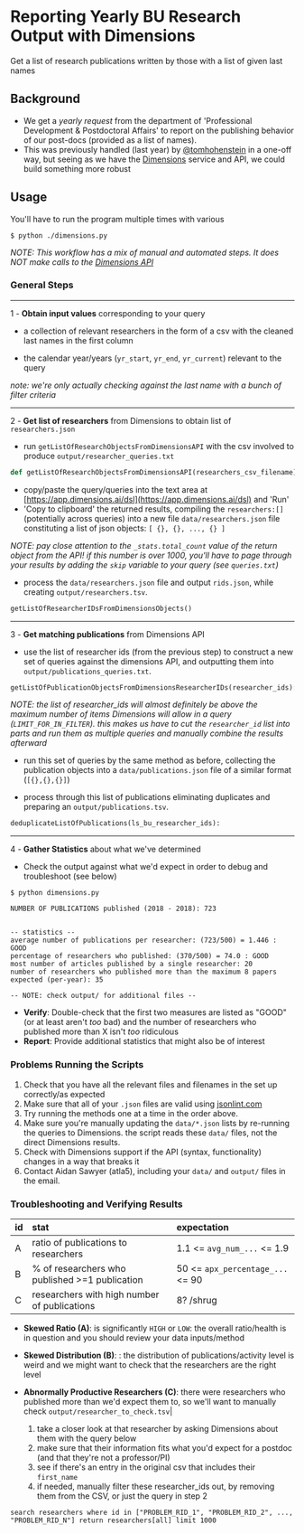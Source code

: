 # Reporting Yearly BU Research Output with Dimensions

Get a list of research publications written by those with a list of given last names

## Background

- We get a _yearly request_ from the department of 'Professional Development & Postdoctoral Affairs'
  to report on the publishing behavior of our post-docs (provided as a list of names).
- This was previously handled (last year) by [@tomhohenstein](https://github.com/tomhohenstein) in a 
  one-off way, but seeing as we have the [Dimensions](dimensions.ai) service and API, we could build 
  something more robust 

## Usage

You'll have to run the program multiple times with various 

```
$ python ./dimensions.py

```

_NOTE: This workflow has a mix of manual and automated steps. It does NOT make calls to the [Dimensions API](https://app.dimensions.ai/dsl)_

### General Steps

--- 
1 - **Obtain input values** corresponding to your query 

- a collection of relevant researchers in the form of a csv with the cleaned last names in the first column

- the calendar year/years (`yr_start`, `yr_end`, `yr_current`) relevant to the query


_note: we're only actually checking against the last name with a bunch of filter criteria_

---
2 - **Get list of researchers** from Dimensions to obtain list of `researchers.json`

- run `getListOfResearchObjectsFromDimensionsAPI` with the csv involved to produce `output/researcher_queries.txt`
```python
def getListOfResearchObjectsFromDimensionsAPI(researchers_csv_filename):
```

- copy/paste the query/queries into the text area at [https://app.dimensions.ai/dsl](https://app.dimensions.ai/dsl) and 'Run'
- 'Copy to clipboard' the returned results, compiling the `researchers:[]` (potentially across queries) into a new file
  `data/researchers.json` file constituting a list of json objects: `[ {}, {}, ..., {} ]`
 
_NOTE: pay close attention to the `_stats.total_count` value of the return object from the API! if this number is over 1000,
  you'll have to page through your results by adding the `skip` variable to your query (see `queries.txt`)_ 

- process the `data/researchers.json` file and output `rids.json`, while creating `output/researchers.tsv`.
```python
getListOfResearcherIDsFromDimensionsObjects()
```


--- 
3 - **Get matching publications** from Dimensions API

- use the list of researcher ids (from the previous step) to construct a new set of queries against the dimensions API,
  and outputting them into `output/publications_queries.txt`. 
```python 
getListOfPublicationObjectsFromDimensionsResearcherIDs(researcher_ids):
```

_NOTE: the list of researcher_ids will almost definitely be above the maximum number of items Dimensions will allow in a query (`LIMIT_FOR_IN_FILTER`). 
  this makes us have to cut the `researcher_id` list into parts and run them as multiple queries and manually combine the 
  results afterward_ 

- run this set of queries by the same method as before, collecting the publication objects into a `data/publications.json` file 
  of a similar format (`[{},{},{}]`)
  
- process through this list of publications eliminating duplicates and preparing an `output/publications.tsv`. 
```python 
deduplicateListOfPublications(ls_bu_researcher_ids):
```

--- 

4 - **Gather Statistics** about what we've determined
 
- Check the output against what we'd expect in order to debug and troubleshoot (see below)
```text
$ python dimensions.py

NUMBER OF PUBLICATIONS published (2018 - 2018): 723


-- statistics --
average number of publications per researcher: (723/500) = 1.446 : GOOD
percentage of researchers who published: (370/500) = 74.0 : GOOD
most number of articles published by a single researcher: 20
number of researchers who published more than the maximum 8 papers expected (per-year): 35

-- NOTE: check output/ for additional files --
```

- **Verify**: Double-check that the first two measures are listed as "GOOD" (or at least aren't _too_ bad) and the 
  number of researchers who published more than X isn't _too_ ridiculous
- **Report**: Provide additional statistics that might also be of interest

### Problems Running the Scripts

1. Check that you have all the relevant files and filenames in the set up correctly/as expected
2. Make sure that all of your `.json` files are valid using [jsonlint.com](https://jsonlint.com)
3. Try running the methods one at a time in the order above.
4. Make sure you're manually updating the `data/*.json` lists by re-running the queries to Dimensions. the script 
   reads these `data/` files, not the direct Dimensions results.
5. Check with Dimensions support if the API (syntax, functionality) changes in a way that breaks it 
6. Contact Aidan Sawyer (atla5), including your `data/` and `output/` files in the email.

### Troubleshooting and Verifying Results

 
|id  |stat|expectation|
|:---|:---|:----------|
| A  |ratio of publications to researchers| 1.1 <= `avg_num_...` <= 1.9|
| B  |% of researchers who published >=1 publication| 50 <= `apx_percentage_...` <= 90|
| C  |researchers with high number of publications| 8? /shrug | 


- **Skewed Ratio (A)**: is significantly `HIGH` or `LOW`: the overall ratio/health is in question and you should review your data inputs/method 
- **Skewed Distribution (B)**: : the distribution of publications/activity level is weird and we might want to check that the researchers are the right level
- **Abnormally Productive Researchers (C)**: there were researchers who published more than we'd expect them to, so we'll want to manually check `output/researcher_to_check.tsv`|

  1. take a closer look at that researcher by asking Dimensions about them with the query below
  2. make sure that their information fits what you'd expect for a postdoc (and that they're not a professor/PI) 
  3. see if there's an entry in the original csv that includes their `first_name`
  4. if needed, manually filter these researcher_ids out, by removing them from the CSV, or just the query in step 2 

``` 
search researchers where id in ["PROBLEM_RID_1", "PROBLEM_RID_2", ..., "PROBLEM_RID_N"] return researchers[all] limit 1000 
```